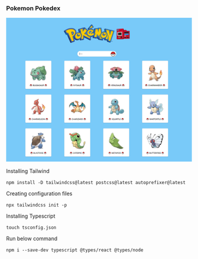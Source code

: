 ### Pokemon Pokedex

![cover image](./public/images/cover.png)

Installing Tailwind
```
npm install -D tailwindcss@latest postcss@latest autoprefixer@latest
```

Creating configuration files
```
npx tailwindcss init -p
```


Installing Typescript

```
touch tsconfig.json
```

Run below command
```
npm i --save-dev typescript @types/react @types/node
```